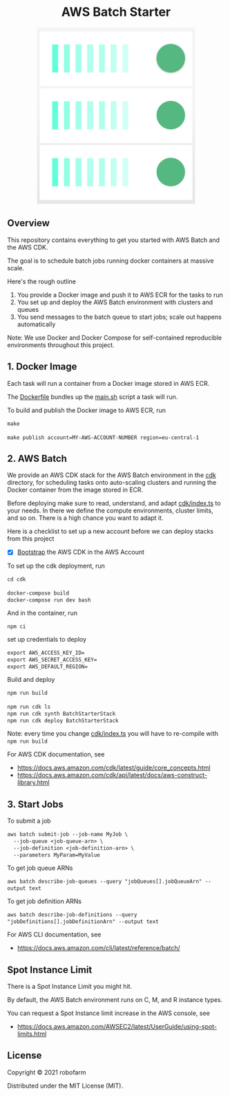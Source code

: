 <h1 align='center'>AWS Batch Starter</h1>

<p align=center>
  <img src="assets/aws-batch-starter.png" />
</p>


## Overview

This repository contains everything to get you started with AWS Batch and the AWS CDK.

The goal is to schedule batch jobs running docker containers at massive scale.

Here's the rough outline
1. You provide a Docker image and push it to AWS ECR for the tasks to run
2. You set up and deploy the AWS Batch environment with clusters and queues
3. You send messages to the batch queue to start jobs; scale out happens automatically

Note: We use Docker and Docker Compose for self-contained reproducible environments throughout this project.


## 1. Docker Image

Each task will run a container from a Docker image stored in AWS ECR.

The [Dockerfile](./Dockerfile) bundles up the [main.sh](./main.sh) script a task will run.

To build and publish the Docker image to AWS ECR, run

    make

    make publish account=MY-AWS-ACCOUNT-NUMBER region=eu-central-1


## 2. AWS Batch

We provide an AWS CDK stack for the AWS Batch environment in the [cdk](./cdk) directory, for scheduling tasks onto auto-scaling clusters and running the Docker container from the image stored in ECR.

Before deploying make sure to read, understand, and adapt [cdk/index.ts](cdk/index.ts) to your needs.
In there we define the compute environments, cluster limits, and so on.
There is a high chance you want to adapt it.

Here is a checklist to set up a new account before we can deploy stacks from this project
- [x] [Bootstrap](https://docs.aws.amazon.com/cdk/latest/guide/bootstrapping.html) the AWS CDK in the AWS Account

To set up the cdk deployment, run

    cd cdk

    docker-compose build
    docker-compose run dev bash

And in the container, run

    npm ci

set up credentials to deploy

    export AWS_ACCESS_KEY_ID=
    export AWS_SECRET_ACCESS_KEY=
    export AWS_DEFAULT_REGION=

Build and deploy

    npm run build

    npm run cdk ls
    npm run cdk synth BatchStarterStack
    npm run cdk deploy BatchStarterStack

Note: every time you change [cdk/index.ts](cdk/index.ts) you will have to re-compile with `npm run build`

For AWS CDK documentation, see
- https://docs.aws.amazon.com/cdk/latest/guide/core_concepts.html
- https://docs.aws.amazon.com/cdk/api/latest/docs/aws-construct-library.html


## 3. Start Jobs

To submit a job

    aws batch submit-job --job-name MyJob \
      --job-queue <job-queue-arn> \
      --job-definition <job-definition-arn> \
      --parameters MyParam=MyValue

To get job queue ARNs

    aws batch describe-job-queues --query "jobQueues[].jobQueueArn" --output text

To get job definition ARNs

    aws batch describe-job-definitions --query "jobDefinitions[].jobDefinitionArn" --output text


For AWS CLI documentation, see
- https://docs.aws.amazon.com/cli/latest/reference/batch/


## Spot Instance Limit

There is a Spot Instance Limit you might hit.

By default, the AWS Batch environment runs on C, M, and R instance types.

You can request a Spot Instance limit increase in the AWS console, see
- https://docs.aws.amazon.com/AWSEC2/latest/UserGuide/using-spot-limits.html


## License

Copyright © 2021 robofarm

Distributed under the MIT License (MIT).
